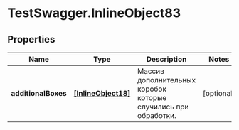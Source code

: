 # TestSwagger.InlineObject83

## Properties

Name | Type | Description | Notes
------------ | ------------- | ------------- | -------------
**additionalBoxes** | [**[InlineObject18]**](InlineObject18.md) | Массив дополнительных коробок которые случились при обработки. | [optional] 


